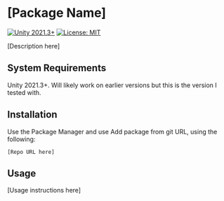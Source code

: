 # [Package Name]
[![Unity 2021.3+](https://img.shields.io/badge/unity-2021.3%2B-blue.svg)](https://unity3d.com/get-unity/download)
[![License: MIT](https://img.shields.io/badge/License-MIT-brightgreen.svg)](LICENSE.md)

[Description here]

## System Requirements
Unity 2021.3+. Will likely work on earlier versions but this is the version I tested with.

## Installation
Use the Package Manager and use Add package from git URL, using the following: 
```
[Repo URL here]
```

## Usage
[Usage instructions here]
